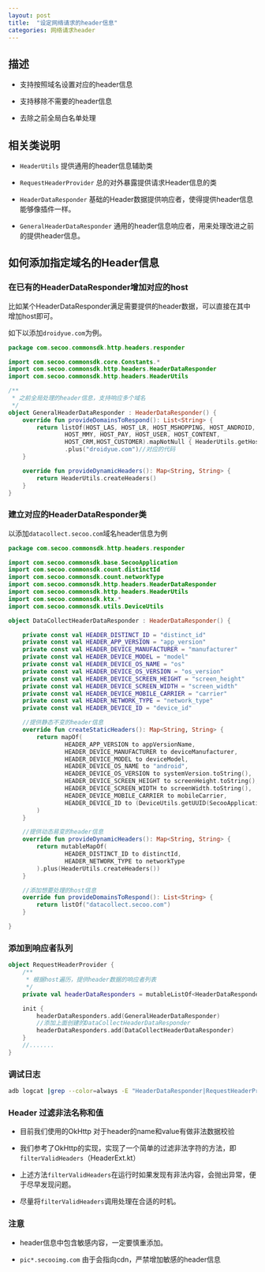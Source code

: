 ```yaml
---
layout: post
title:  "设定网络请求的header信息"
categories: 网络请求header
---
```




## 描述

  * 支持按照域名设置对应的header信息

  * 支持移除不需要的header信息
  
  * 去除之前全局白名单处理


<!--more-->

## 相关类说明

  * `HeaderUtils` 提供通用的header信息辅助类
  
  * `RequestHeaderProvider` 总的对外暴露提供请求Header信息的类
  
  * `HeaderDataResponder` 基础的Header数据提供响应者，使得提供header信息能够像插件一样。
  
  * `GeneralHeaderDataResponder` 通用的header信息响应者，用来处理改进之前的提供header信息。


## 如何添加指定域名的Header信息

### 在已有的HeaderDataResponder增加对应的host

比如某个HeaderDataResponder满足需要提供的header数据，可以直接在其中增加host即可。

如下以添加`droidyue.com`为例。

```kotlin
package com.secoo.commonsdk.http.headers.responder

import com.secoo.commonsdk.core.Constants.*
import com.secoo.commonsdk.http.headers.HeaderDataResponder
import com.secoo.commonsdk.http.headers.HeaderUtils

/**
 * 之前全局处理的header信息，支持响应多个域名
 */
object GeneralHeaderDataResponder : HeaderDataResponder() {
    override fun provideDomainsToRespond(): List<String> {
        return listOf(HOST_LAS, HOST_LR, HOST_MSHOPPING, HOST_ANDROID,
                HOST_MMY, HOST_PAY, HOST_USER, HOST_CONTENT,
                HOST_CRM,HOST_CUSTOMER).mapNotNull { HeaderUtils.getHostOfUrl(it) }
                .plus("droidyue.com")//对应的代码
    }

    override fun provideDynamicHeaders(): Map<String, String> {
        return HeaderUtils.createHeaders()
    }
}
```


### 建立对应的HeaderDataResponder类

以添加`datacollect.secoo.com`域名header信息为例

```kotlin
package com.secoo.commonsdk.http.headers.responder

import com.secoo.commonsdk.base.SecooApplication
import com.secoo.commonsdk.count.distinctId
import com.secoo.commonsdk.count.networkType
import com.secoo.commonsdk.http.headers.HeaderDataResponder
import com.secoo.commonsdk.http.headers.HeaderUtils
import com.secoo.commonsdk.ktx.*
import com.secoo.commonsdk.utils.DeviceUtils

object DataCollectHeaderDataResponder : HeaderDataResponder() {

    private const val HEADER_DISTINCT_ID = "distinct_id"
    private const val HEADER_APP_VERSION = "app_version"
    private const val HEADER_DEVICE_MANUFACTURER = "manufacturer"
    private const val HEADER_DEVICE_MODEL = "model"
    private const val HEADER_DEVICE_OS_NAME = "os"
    private const val HEADER_DEVICE_OS_VERSION = "os_version"
    private const val HEADER_DEVICE_SCREEN_HEIGHT = "screen_height"
    private const val HEADER_DEVICE_SCREEN_WIDTH = "screen_width"
    private const val HEADER_DEVICE_MOBILE_CARRIER = "carrier"
    private const val HEADER_NETWORK_TYPE = "network_type"
    private const val HEADER_DEVICE_ID = "device_id"

    //提供静态不变的header信息
    override fun createStaticHeaders(): Map<String, String> {
        return mapOf(
                HEADER_APP_VERSION to appVersionName,
                HEADER_DEVICE_MANUFACTURER to deviceManufacturer,
                HEADER_DEVICE_MODEL to deviceModel,
                HEADER_DEVICE_OS_NAME to "android",
                HEADER_DEVICE_OS_VERSION to systemVersion.toString(),
                HEADER_DEVICE_SCREEN_HEIGHT to screenHeight.toString(),
                HEADER_DEVICE_SCREEN_WIDTH to screenWidth.toString(),
                HEADER_DEVICE_MOBILE_CARRIER to mobileCarrier,
                HEADER_DEVICE_ID to (DeviceUtils.getUUID(SecooApplication.getInstance()) ?:"")
        )
    }

    //提供动态易变的header信息
    override fun provideDynamicHeaders(): Map<String, String> {
        return mutableMapOf(
                HEADER_DISTINCT_ID to distinctId,
                HEADER_NETWORK_TYPE to networkType
        ).plus(HeaderUtils.createHeaders())
    }

    //添加想要处理的host信息
    override fun provideDomainsToRespond(): List<String> {
        return listOf("datacollect.secoo.com")
    }

}
```

### 添加到响应者队列

```kotlin
object RequestHeaderProvider {
    /**
     * 根据host遍历，提供header数据的响应者列表
     */
    private val headerDataResponders = mutableListOf<HeaderDataResponder>()

    init {
        headerDataResponders.add(GeneralHeaderDataResponder)
        //添加上面创建的DataCollectHeaderDataResponder
        headerDataResponders.add(DataCollectHeaderDataResponder)
    }
    //.......
}
```

### 调试日志

```bash
adb logcat |grep --color=always -E "HeaderDataResponder|RequestHeaderProvider"
```

### Header 过滤非法名称和值

  * 目前我们使用的OkHttp 对于header的name和value有做非法数据校验

  * 我们参考了OkHttp的实现，实现了一个简单的过滤非法字符的方法，即`filterValidHeaders`（HeaderExt.kt）

  * 上述方法`filterValidHeaders`在运行时如果发现有非法内容，会抛出异常，便于尽早发现问题。

  * 尽量将`filterValidHeaders`调用处理在合适的时机。


### 注意

  * header信息中包含敏感内容，一定要慎重添加。

  * `pic*.secooimg.com` 由于会指向cdn，严禁增加敏感的header信息
